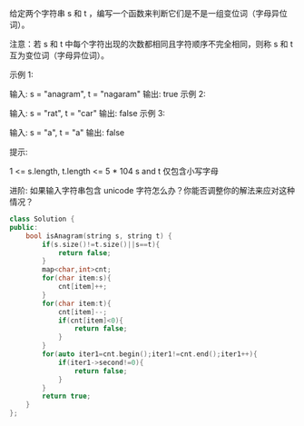 给定两个字符串 s 和 t ，编写一个函数来判断它们是不是一组变位词（字母异位词）。

注意：若 s 和 t 中每个字符出现的次数都相同且字符顺序不完全相同，则称 s 和 t 互为变位词（字母异位词）。

 

示例 1:

输入: s = "anagram", t = "nagaram"
输出: true
示例 2:

输入: s = "rat", t = "car"
输出: false
示例 3:

输入: s = "a", t = "a"
输出: false


提示:

1 <= s.length, t.length <= 5 * 104
s and t 仅包含小写字母


进阶: 如果输入字符串包含 unicode 字符怎么办？你能否调整你的解法来应对这种情况？

```cpp
class Solution {
public:
    bool isAnagram(string s, string t) {
        if(s.size()!=t.size()||s==t){
            return false;
        }
        map<char,int>cnt;
        for(char item:s){
            cnt[item]++;
        }
        for(char item:t){
            cnt[item]--;
            if(cnt[item]<0){
                return false;
            }
        }
        for(auto iter1=cnt.begin();iter1!=cnt.end();iter1++){
            if(iter1->second!=0){
                return false;
            }
        }
        return true;
    }
};
```

